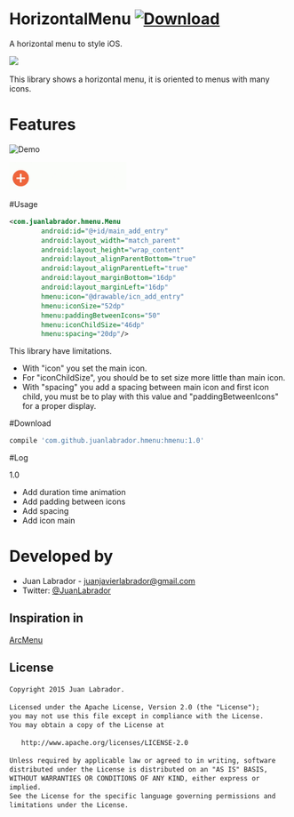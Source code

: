 # HorizontalMenu   [![Download](https://api.bintray.com/packages/juanlabrador/maven/HorizontalMenu/images/download.svg) ](https://bintray.com/juanlabrador/maven/HorizontalMenu/_latestVersion)
A horizontal menu to style iOS.

<a href='https://bintray.com/juanlabrador/maven/HorizontalMenu/view?source=watch' alt='Get automatic notifications about new "HorizontalMenu" versions'><img src='https://www.bintray.com/docs/images/bintray_badge_color.png'></a>

This library shows a horizontal menu, it is oriented to menus with many icons.

Features
========
![Demo](button.png)

![Demo](demo.gif)


#Usage

```xml
<com.juanlabrador.hmenu.Menu
        android:id="@+id/main_add_entry"
        android:layout_width="match_parent"
        android:layout_height="wrap_content"
        android:layout_alignParentBottom="true"
        android:layout_alignParentLeft="true"
        android:layout_marginBottom="16dp"
        android:layout_marginLeft="16dp"
        hmenu:icon="@drawable/icn_add_entry"
        hmenu:iconSize="52dp"
        hmenu:paddingBetweenIcons="50"
        hmenu:iconChildSize="46dp"
        hmenu:spacing="20dp"/>
```

This library have limitations.

* With "icon" you set the main icon.
* For "iconChildSize", you should be to set size more little than main icon.
* With "spacing" you add a spacing between main icon and first icon child, you must be to play with this value and "paddingBetweenIcons" for a proper display.

#Download

```groovy
compile 'com.github.juanlabrador.hmenu:hmenu:1.0'
```

#Log

1.0

- Add duration time animation
- Add padding between icons
- Add spacing
- Add icon main

Developed by
============

* Juan Labrador - <juanjavierlabrador@gmail.com>
* Twitter: <a href="https://twitter.com/juanlabrador">@JuanLabrador</a>

Inspiration in
--------------

<a href="https://github.com/daCapricorn/ArcMenu">ArcMenu</a>

License
--------

    Copyright 2015 Juan Labrador.

    Licensed under the Apache License, Version 2.0 (the "License");
    you may not use this file except in compliance with the License.
    You may obtain a copy of the License at

       http://www.apache.org/licenses/LICENSE-2.0

    Unless required by applicable law or agreed to in writing, software
    distributed under the License is distributed on an "AS IS" BASIS,
    WITHOUT WARRANTIES OR CONDITIONS OF ANY KIND, either express or implied.
    See the License for the specific language governing permissions and
    limitations under the License.